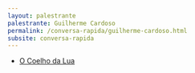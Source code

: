 ```yaml
---
layout: palestrante
palestrante: Guilherme Cardoso
permalink: /conversa-rapida/guilherme-cardoso.html
subsite: conversa-rapida
---
```


* [O Coelho da Lua](/conversa-rapida/guilherme-cardoso-o-coelho-da-lua)
